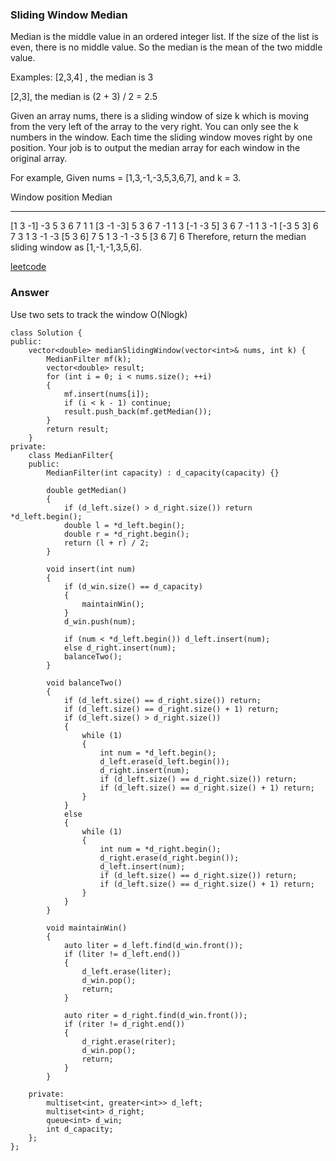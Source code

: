 ### Sliding Window Median
Median is the middle value in an ordered integer list. If the size of the list is even, there is no middle value. So the median is the mean of the two middle value.

Examples: 
[2,3,4] , the median is 3

[2,3], the median is (2 + 3) / 2 = 2.5

Given an array nums, there is a sliding window of size k which is moving from the very left of the array to the very right. You can only see the k numbers in the window. Each time the sliding window moves right by one position. Your job is to output the median array for each window in the original array.

For example,
Given nums = [1,3,-1,-3,5,3,6,7], and k = 3.

Window position                Median
---------------               -----
[1  3  -1] -3  5  3  6  7       1
 1 [3  -1  -3] 5  3  6  7       -1
 1  3 [-1  -3  5] 3  6  7       -1
 1  3  -1 [-3  5  3] 6  7       3
 1  3  -1  -3 [5  3  6] 7       5
 1  3  -1  -3  5 [3  6  7]      6
Therefore, return the median sliding window as [1,-1,-1,3,5,6].

[leetcode](https://leetcode.com/problems/sliding-window-median/description/)

### Answer
Use two sets to track the window O(Nlogk)

	class Solution {
	public:
	    vector<double> medianSlidingWindow(vector<int>& nums, int k) {
	        MedianFilter mf(k);
	        vector<double> result;
	        for (int i = 0; i < nums.size(); ++i)
	        {
	            mf.insert(nums[i]);
	            if (i < k - 1) continue;
	            result.push_back(mf.getMedian());
	        }
	        return result;
	    }
	private:
	    class MedianFilter{
	    public:
	        MedianFilter(int capacity) : d_capacity(capacity) {}
	        
	        double getMedian()
	        {
	            if (d_left.size() > d_right.size()) return *d_left.begin();
	            double l = *d_left.begin();
	            double r = *d_right.begin();
	            return (l + r) / 2;
	        }
	        
	        void insert(int num)
	        {
	            if (d_win.size() == d_capacity) 
	            {
	                maintainWin();
	            }
	            d_win.push(num);
	            
	            if (num < *d_left.begin()) d_left.insert(num);
	            else d_right.insert(num);
	            balanceTwo();
	        }
	        
	        void balanceTwo()
	        {
	            if (d_left.size() == d_right.size()) return;
	            if (d_left.size() == d_right.size() + 1) return;
	            if (d_left.size() > d_right.size())
	            {
	                while (1)
	                {
	                    int num = *d_left.begin();
	                    d_left.erase(d_left.begin());
	                    d_right.insert(num);
	                    if (d_left.size() == d_right.size()) return;
	                    if (d_left.size() == d_right.size() + 1) return;
	                }
	            }
	            else
	            {
	                while (1)
	                {
	                    int num = *d_right.begin();
	                    d_right.erase(d_right.begin());
	                    d_left.insert(num);
	                    if (d_left.size() == d_right.size()) return;
	                    if (d_left.size() == d_right.size() + 1) return;
	                }
	            }
	        }
	        
	        void maintainWin()
	        {
	            auto liter = d_left.find(d_win.front());
	            if (liter != d_left.end())
	            {
	                d_left.erase(liter);
	                d_win.pop();
	                return;
	            }
	            
	            auto riter = d_right.find(d_win.front());
	            if (riter != d_right.end())
	            {
	                d_right.erase(riter);
	                d_win.pop();
	                return;
	            }
	        }
	        
	    private:
	        multiset<int, greater<int>> d_left;
	        multiset<int> d_right;
	        queue<int> d_win;
	        int d_capacity;
	    };
	};


